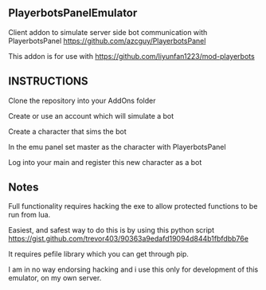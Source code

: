 ## PlayerbotsPanelEmulator
Client addon to simulate server side bot communication with PlayerbotsPanel https://github.com/azcguy/PlayerbotsPanel

This addon is for use with https://github.com/liyunfan1223/mod-playerbots 

## INSTRUCTIONS
Clone the repository into your AddOns folder

Create or use an account which will simulate a bot

Create a character that sims the bot

In the emu panel set master as the character with PlayerbotsPanel

Log into your main and register this new character as a bot

## Notes

Full functionality requires hacking the exe to allow protected functions to be run from lua.

Easiest, and safest way to do this is by using this python script https://gist.github.com/trevor403/90363a9edafd19094d844b1fbfdbb76e 

It requires pefile library which you can get through pip.

I am in no way endorsing hacking and i use this only for development of this emulator, on my own server.






